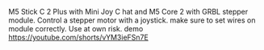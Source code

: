 M5 Stick C 2 Plus with Mini Joy C hat and M5 Core 2 with GRBL stepper module.  Control a stepper motor with a joystick.
make sure to set wires on module correctly.  Use at own risk.
demo https://youtube.com/shorts/vYM3ieFSn7E
